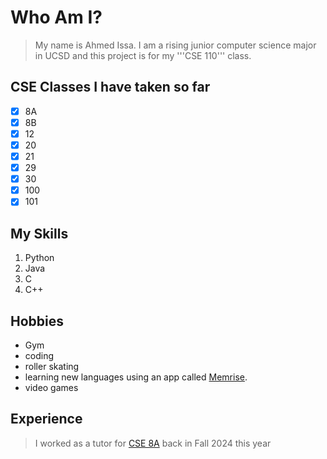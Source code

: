 # **Who Am I?**
> My name is Ahmed Issa. I am a rising junior computer science major in UCSD and this project is for my '''CSE 110''' class.
>  

## **CSE Classes I have taken so far**
- [x] 8A
- [x] 8B
- [x] 12
- [x] 20
- [x] 21
- [x] 29
- [x] 30
- [x] 100
- [x] 101

## **My Skills**
1. Python
2. Java
3. C
4. C++

## Hobbies
* Gym
* coding
* roller skating
* learning new languages using an app called [Memrise](https://www.memrise.com/en-us/).
* video games

## Experience
> I worked as a tutor for [CSE 8A](#cse-classes-i-have-taken-so-far) back in Fall 2024 this year






